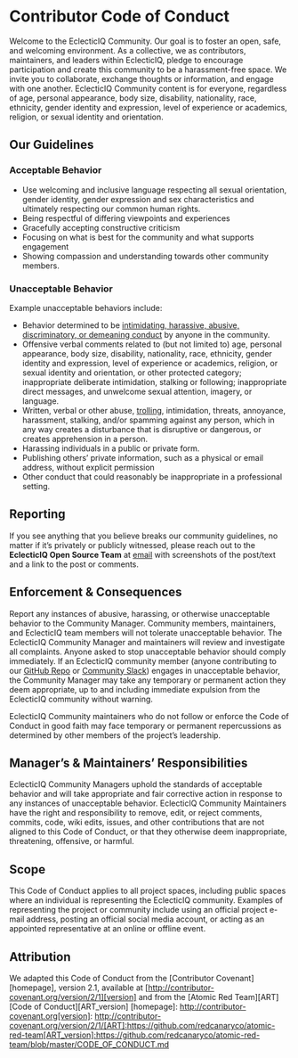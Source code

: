 # Contributor Code of Conduct
Welcome to the EclecticIQ Community. Our goal is to foster an open, safe, and welcoming environment. As a collective, we as contributors, maintainers, and leaders within EclecticIQ, pledge to encourage participation and create this community to be a harassment-free space. We invite you to collaborate, exchange thoughts or information, and engage with one another. EclecticIQ Community content is for everyone, regardless of age, personal appearance, body size, disability, nationality, race, ethnicity, gender identity and expression, level of experience or academics, religion, or sexual identity and orientation. 

## Our Guidelines
### Acceptable Behavior
* Use welcoming and inclusive language respecting all sexual orientation, gender identity, gender expression and sex characteristics and ultimately respecting our common human rights.
* Being respectful of differing viewpoints and experiences
* Gracefully accepting constructive criticism
* Focusing on what is best for the community and what supports engagement
* Showing compassion and understanding towards other community members.

### Unacceptable Behavior
Example unacceptable behaviors include: 
* Behavior determined to be [intimidating, harassive, abusive, discriminatory, or demeaning conduct](http://wetten.overheid.nl/jci1.3:c:BWBR0006502) by anyone in the community.
* Offensive verbal comments related to (but not limited to) age, personal appearance, body size, disability, nationality, race, ethnicity, gender identity and expression, level of experience or academics, religion, or sexual identity and orientation, or other protected category; inappropriate deliberate intimidation, stalking or following; inappropriate direct messages, and unwelcome sexual attention, imagery, or language.
* Written, verbal or other abuse, [trolling](https://dictionary.cambridge.org/us/dictionary/english/trolling), intimidation, threats, annoyance, harassment, stalking, and/or spamming against any person, which in any way creates a disturbance that is disruptive or dangerous, or creates apprehension in a person.
* Harassing individuals in a public or private form.
* Publishing others’ private information, such as a physical or email address, without explicit permission
* Other conduct that could reasonably be inappropriate in a professional setting.

## Reporting
If you see anything that you believe breaks our community guidelines, no matter if it’s privately or publicly witnessed, please reach out to the **EclecticIQ Open Source Team** at [email](mailto:opensource@eclecticiq.com) with screenshots of the post/text and a link to the post or comments.

## Enforcement & Consequences
Report any instances of abusive, harassing, or otherwise unacceptable behavior to the Community Manager. Community members, maintainers, and EclecticIQ team members will not tolerate unacceptable behavior. The EclecticIQ Community Manager and maintainers will review and investigate all complaints. 
Anyone asked to stop unacceptable behavior should comply immediately. If an EclecticIQ community member (anyone contributing to our [GitHub Repo](https://github.com/eclecticiq/endpoint-query-packs) or [Community Slack](https://osquery.slack.com/archives/C9U2DM98C)) engages in unacceptable behavior, the Community Manager may take any temporary or permanent action they deem appropriate, up to and including immediate expulsion from the EclecticIQ community without warning.

EclecticIQ Community maintainers who do not follow or enforce the Code of Conduct in good faith may face temporary or permanent repercussions as determined by other members of the project’s leadership.

## Manager’s & Maintainers’ Responsibilities
EclecticIQ Community Managers uphold the standards of acceptable behavior and will take appropriate and fair corrective action in response to any instances of unacceptable behavior.
EclecticIQ Community Maintainers have the right and responsibility to remove, edit, or reject comments, commits, code, wiki edits, issues, and other contributions that are not aligned to this Code of Conduct, or that they otherwise deem inappropriate, threatening, offensive, or harmful.

## Scope
This Code of Conduct applies to all project spaces, including public spaces where an individual is representing the EclecticIQ community. Examples of representing the project or community include using an official project e-mail address, posting an official social media account, or acting as an appointed representative at an online or offline event.

## Attribution
We adapted this Code of Conduct from the [Contributor Covenant][homepage], version 2.1, available at [http://contributor-covenant.org/version/2/1][version] and from the [Atomic Red Team][ART] [Code of Conduct][ART_version] 
[homepage]: http://contributor-covenant.org[version]: http://contributor-covenant.org/version/2/1/[ART]:https://github.com/redcanaryco/atomic-red-team[ART_version]:https://github.com/redcanaryco/atomic-red-team/blob/master/CODE_OF_CONDUCT.md